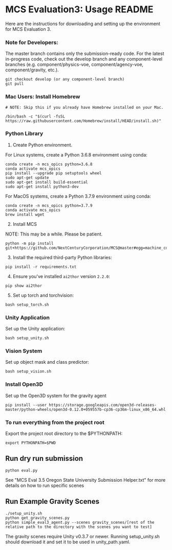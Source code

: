 # MCS Evaluation3: Usage README

Here are the instructions for downloading and setting up the environment for MCS Evaluation 3.

### Note for Developers:
The master branch contains only the submission-ready code. For the latest in-progress code, check out the develop branch and any component-level branches (e.g. component/physics-voe, component/agency-voe, component/gravity, etc.).

```
git checkout develop (or any component-level branch)
git pull
```

### Mac Users: Install Homebrew

```
# NOTE: Skip this if you already have Homebrew installed on your Mac.

/bin/bash -c "$(curl -fsSL https://raw.githubusercontent.com/Homebrew/install/HEAD/install.sh)"
```

### Python Library

1. Create Python environment.

For Linux systems, create a Python 3.6.8 environment using conda:

```
conda create -n mcs_opics python=3.6.8
conda activate mcs_opics
pip install --upgrade pip setuptools wheel
sudo apt-get update
sudo apt-get install build-essential
sudo apt-get install python3-dev
```

For MacOS systems, create a Python 3.7.9 environment using conda:

```
conda create -n mcs_opics python=3.7.9
conda activate mcs_opics
brew install wget
```

2. Install MCS

NOTE: This may be a while. Please be patient.

```
python -m pip install git+https://github.com/NextCenturyCorporation/MCS@master#egg=machine_common_sense
```

3. Install the required third-party Python libraries:

```
pip install -r requirements.txt
```

4. Ensure you've installed `ai2thor` version `2.2.0`:

```
pip show ai2thor
```

5. Set up torch and torchvision:

```
bash setup_torch.sh
```

### Unity Application

Set up the Unity application:

```
bash setup_unity.sh
```

### Vision System

Set up object mask and class predictor:

```
bash setup_vision.sh
```

### Install Open3D

Set up the Open3D system for the gravity agent

```
pip install --user https://storage.googleapis.com/open3d-releases-master/python-wheels/open3d-0.12.0+059557b-cp36-cp36m-linux_x86_64.whl
```
### To run everything from the project root

Export the project root directory to the $PYTHONPATH:

```
export PYTHONPATH=$PWD
```

## Run dry run submission

```
python eval.py
```

See "MCS Eval 3.5 Oregon State University Submission Helper.txt" for more details on how to run specific scenes

## Run Example Gravity Scenes

```
./setup_unity.sh
python get_gravity_scenes.py
python simple_eval3_agent.py --scenes gravity_scenes/[rest of the relative path to the directory with the scenes you want to test]
```

The gravity scenes require Unity v0.3.7 or newer. Running setup_unity.sh should download it and set it to be used in unity_path.yaml.
